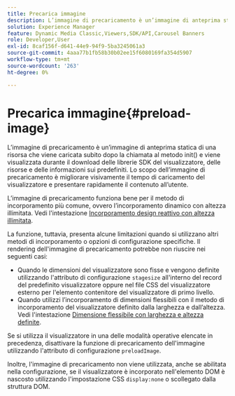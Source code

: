 ```yaml
---
title: Precarica immagine
description: L’immagine di precaricamento è un’immagine di anteprima statica di una risorsa che viene caricata subito dopo la chiamata al metodo init() e viene visualizzata durante il download delle librerie SDK del visualizzatore, delle risorse e delle informazioni sui predefiniti. Lo scopo dell’immagine di precaricamento è migliorare visivamente il tempo di caricamento del visualizzatore e presentare rapidamente il contenuto all’utente.
solution: Experience Manager
feature: Dynamic Media Classic,Viewers,SDK/API,Carousel Banners
role: Developer,User
exl-id: 8caf156f-d641-44e9-94f9-5ba3245061a3
source-git-commit: 4aaa77b1fb58b30b02ee15f6080169fa354d5907
workflow-type: tm+mt
source-wordcount: '263'
ht-degree: 0%

---
```


# Precarica immagine{#preload-image}

L’immagine di precaricamento è un’immagine di anteprima statica di una risorsa che viene caricata subito dopo la chiamata al metodo init() e viene visualizzata durante il download delle librerie SDK del visualizzatore, delle risorse e delle informazioni sui predefiniti. Lo scopo dell’immagine di precaricamento è migliorare visivamente il tempo di caricamento del visualizzatore e presentare rapidamente il contenuto all’utente.

L’immagine di precaricamento funziona bene per il metodo di incorporamento più comune, ovvero l’incorporamento dinamico con altezza illimitata. Vedi l&#39;intestazione [Incorporamento design reattivo con altezza illimitata](../../c-html5-aem-asset-viewers/c-html5-aem-carousel/c-html5-aem-carousel.md#concept-b44f1df3c1c64d4e8b5565e7736bf95e).

La funzione, tuttavia, presenta alcune limitazioni quando si utilizzano altri metodi di incorporamento o opzioni di configurazione specifiche. Il rendering dell&#39;immagine di precaricamento potrebbe non riuscire nei seguenti casi:

* Quando le dimensioni del visualizzatore sono fisse e vengono definite utilizzando l&#39;attributo di configurazione `stagesize` all&#39;interno del record del predefinito visualizzatore oppure nel file CSS del visualizzatore esterno per l&#39;elemento contenitore del visualizzatore di primo livello.
* Quando utilizzi l’incorporamento di dimensioni flessibili con il metodo di incorporamento del visualizzatore definito dalla larghezza e dall’altezza. Vedi l&#39;intestazione [Dimensione flessibile con larghezza e altezza definite](../../c-html5-aem-asset-viewers/c-html5-aem-interactive-images/c-html5-aem-interactive-images.md#section-6bb5d3c502544ad18a58eafe12a13435).

Se si utilizza il visualizzatore in una delle modalità operative elencate in precedenza, disattivare la funzione di precaricamento dell&#39;immagine utilizzando l&#39;attributo di configurazione `preloadImage`.

Inoltre, l&#39;immagine di precaricamento non viene utilizzata, anche se abilitata nella configurazione, se il visualizzatore è incorporato nell&#39;elemento DOM è nascosto utilizzando l&#39;impostazione CSS `display:none` o scollegato dalla struttura DOM.
